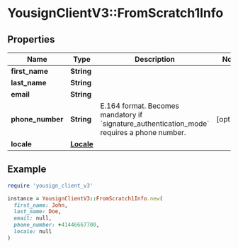 # YousignClientV3::FromScratch1Info

## Properties

| Name | Type | Description | Notes |
| ---- | ---- | ----------- | ----- |
| **first_name** | **String** |  |  |
| **last_name** | **String** |  |  |
| **email** | **String** |  |  |
| **phone_number** | **String** | E.164 format. Becomes mandatory if &#x60;signature_authentication_mode&#x60; requires a phone number. | [optional] |
| **locale** | [**Locale**](Locale.md) |  |  |

## Example

```ruby
require 'yousign_client_v3'

instance = YousignClientV3::FromScratch1Info.new(
  first_name: John,
  last_name: Doe,
  email: null,
  phone_number: +41446667700,
  locale: null
)
```

